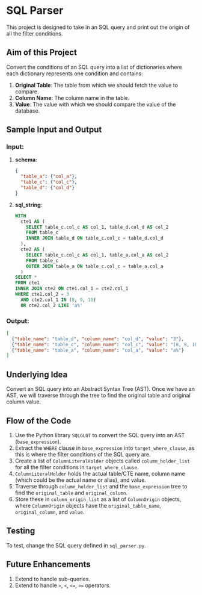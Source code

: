 # SQL Parser

This project is designed to take in an SQL query and print out the origin of all the filter conditions.

## Aim of this Project

Convert the conditions of an SQL query into a list of dictionaries where each dictionary represents one condition and contains:

1. **Original Table**: The table from which we should fetch the value to compare.
2. **Column Name**: The column name in the table.
3. **Value**: The value with which we should compare the value of the database.

## Sample Input and Output

### Input:

1. **schema**:
    ```json
    {
      "table_a": {"col_a"},
      "table_c": {"col_c"},
      "table_d": {"col_d"}
    }
    ```

2. **sql_string**:
    ```sql
    WITH 
      cte1 AS (
        SELECT table_c.col_c AS col_1, table_d.col_d AS col_2 
        FROM table_c 
        INNER JOIN table_d ON table_c.col_c = table_d.col_d
      ),
      cte2 AS (
        SELECT table_c.col_c AS col_1, table_a.col_a AS col_2 
        FROM table_c 
        OUTER JOIN table_a ON table_c.col_c = table_a.col_a
      )
    SELECT * 
    FROM cte1 
    INNER JOIN cte2 ON cte1.col_1 = cte2.col_1 
    WHERE cte1.col_2 = 3 
      AND cte2.col_1 IN (8, 9, 10) 
      OR cte2.col_2 LIKE 'a%'
    ```

### Output:

```json
[
  {"table_name": "table_d", "column_name": "col_d", "value": "3"}, 
  {"table_name": "table_c", "column_name": "col_c", "value": "(8, 9, 10, )"}, 
  {"table_name": "table_a", "column_name": "col_a", "value": "a%"}
]
```
## Underlying Idea

Convert an SQL query into an Abstract Syntax Tree (AST). Once we have an AST, we will traverse through the tree to find the original table and original column value.

## Flow of the Code

1. Use the Python library `SQLGLOT` to convert the SQL query into an AST (`base_expression`).
2. Extract the `WHERE` clause in `base_expression` into `target_where_clause`, as this is where the filter conditions of the SQL query are.
3. Create a list of `ColumnLiteralHolder` objects called `column_holder_list` for all the filter conditions in `target_where_clause`.
4. `ColumnLiteralHolder` holds the actual table/CTE name, column name (which could be the actual name or alias), and value.
5. Traverse through `column_holder_list` and the `base_expression` tree to find the `original_table` and `original_column`.
6. Store these in `column_origin_list` as a list of `ColumnOrigin` objects, where `ColumnOrigin` objects have the `original_table_name`, `original_column`, and `value`.

## Testing

To test, change the SQL query defined in `sql_parser.py`.

## Future Enhancements

1. Extend to handle sub-queries.
2. Extend to handle `>`, `<`, `<=`, `>=` operators.




